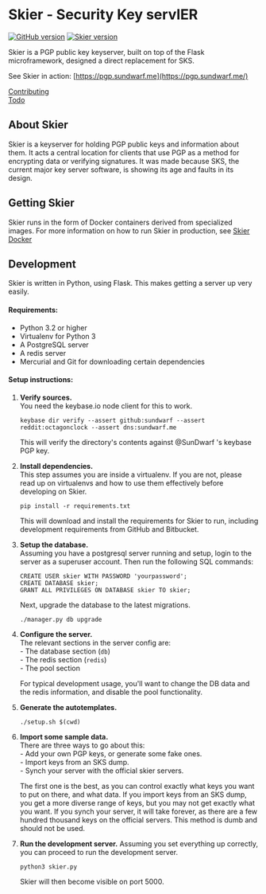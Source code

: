 # Skier - Security Key servIER

[![GitHub version](https://badge.fury.io/gh/SkierPGP%2FSkier.svg)](http://badge.fury.io/gh/SkierPGP%2FSkier)
[![Skier version](https://img.shields.io/badge/Skier-1.3-green.svg)](https://img.shields.io/badge/Skier-1.3-green.svg)

Skier is a PGP public key keyserver, built on top of the Flask microframework, designed a direct replacement for SKS.  

See Skier in action: [https://pgp.sundwarf.me](https://pgp.sundwarf.me/)

[Contributing](CONTRIBUTING.md)  
[Todo](TODO.md)


## About Skier

Skier is a keyserver for holding PGP public keys and information about them. It acts a central location for clients that use PGP as a method for encrypting data or verifying signatures.
It was made because SKS, the current major key server software, is showing its age and faults in its design. 

## Getting Skier

Skier runs in the form of Docker containers derived from specialized images. For more information on how to run Skier in production, see [Skier Docker](https://git.sundwarf.me/Skier/skier_docker)

## Development

Skier is written in Python, using Flask. This makes getting a server up very easily.

#### Requirements:
 - Python 3.2 or higher
 - Virtualenv for Python 3
 - A PostgreSQL server
 - A redis server
 - Mercurial and Git for downloading certain dependencies
 
#### Setup instructions:  
 1. **Verify sources.**  
    You need the keybase.io node client for this to work.
    
        keybase dir verify --assert github:sundwarf --assert reddit:octagonclock --assert dns:sundwarf.me
 
    This will verify the directory's contents against @SunDwarf 's keybase PGP key. 
    
 2. **Install dependencies.**  
    This step assumes you are inside a virtualenv. If you are not, please read up on virtualenvs and how to use them effectively before developing on Skier.
    
        pip install -r requirements.txt
        
    This will download and install the requirements for Skier to run, including development requirements from GitHub and Bitbucket.
    
 3. **Setup the database.**  
    Assuming you have a postgresql server running and setup, login to the server as a superuser account.
    Then run the following SQL commands:
    
        CREATE USER skier WITH PASSWORD 'yourpassword';
        CREATE DATABASE skier;
        GRANT ALL PRIVILEGES ON DATABASE skier TO skier;
        
    Next, upgrade the database to the latest migrations.
    
        ./manager.py db upgrade
        
 4. **Configure the server.**  
    The relevant sections in the server config are:  
         - The database section (`db`)  
         - The redis section (`redis`)  
         - The pool section  
        
    For typical development usage, you'll want to change the DB data and the redis information, and disable the pool functionality.
 
 5. **Generate the autotemplates.**
    
        ./setup.sh $(cwd)
 
 6. **Import some sample data.**  
    There are three ways to go about this:  
        - Add your own PGP keys, or generate some fake ones.  
        - Import keys from an SKS dump.  
        - Synch your server with the official skier servers.  
        
    The first one is the best, as you can control exactly what keys you want to put on there, and what data.
    If you import keys from an SKS dump, you get a more diverse range of keys, but you may not get exactly what you want.
    If you synch your server, it will take forever, as there are a few hundred thousand keys on the official servers. This method is dumb and should not be used.
    
 
 7. **Run the development server.**
    Assuming you set everything up correctly, you can proceed to run the development server.
    
        python3 skier.py
       
    Skier will then become visible on port 5000.
    